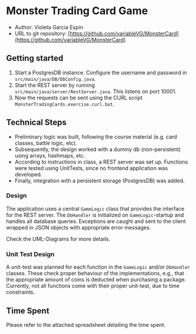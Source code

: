 # Monster Trading Card Game

* Author: Violeta Garcia Espin
* URL to git repository: [https://github.com/variableVG/MonsterCard](https://github.com/variableVG/MonsterCard)

## Getting started
1. Start a PostgresDB instance. Configure the username and password in
   `src/main/java/DB/DbConfig.java`.
2. Start the REST server by running `src/main/java/server/RestServer.java`.
   This listens on port 10001.
3. Now the requests can be sent using the CURL script
   `MonsterTradingCards.exercise.curl.bat`.

## Technical Steps
* Preliminary logic was built, following the course material
  (e.g. card classes, battle logic, etc). 
* Subsequently, the design worked with a dummy db (non-persistent) using
  arrays, hashmaps, etc.
* According to instructions in class, a REST server was set up. Functions 
  were tested using UnitTests, since no frontend application was developed. 
* Finally, integration with a persistent storage (PostgresDB) was added.

### Design
The application uses a central `GameLogic` class that provides the interface
for the REST server. The `DbHandler` is initialized on `GameLogic`-startup and
handles all database queries. Exceptions are caught and sent to the client
wrapped in JSON objects with appropriate error messages.

Check the UML-Diagrams for more details. 

### Unit Test Design
A unit-test was planned for each function in the `GameLogic` and/or
`DbHandler` classes. These check proper behaviour of the implementations, e.g., 
that the appropriate amount of coins is deducted when purchasing a package.
Currently, not all functions come with their proper unit-test, due to time constraints.

## Time Spent
Please refer to the attached spreadsheet detailing the time spent.